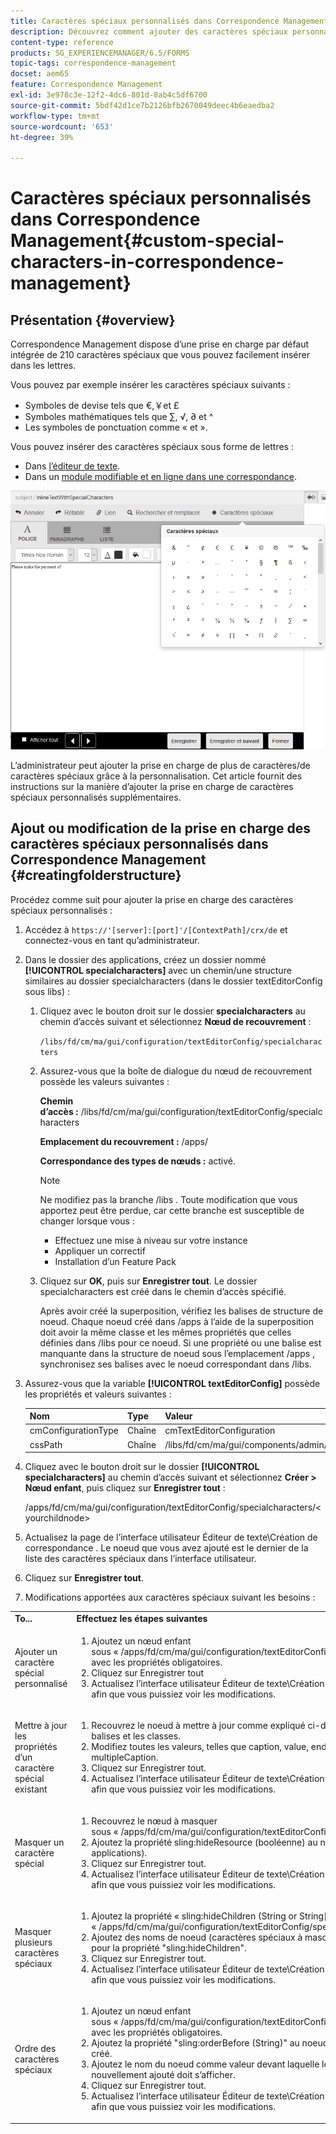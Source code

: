```yaml
---
title: Caractères spéciaux personnalisés dans Correspondence Management
description: Découvrez comment ajouter des caractères spéciaux personnalisés dans Correspondence Management.
content-type: reference
products: SG_EXPERIENCEMANAGER/6.5/FORMS
topic-tags: correspondence-management
docset: aem65
feature: Correspondence Management
exl-id: 3e978c3e-12f2-4dc6-801d-8ab4c5df6700
source-git-commit: 5bdf42d1ce7b2126bfb2670049deec4b6eaedba2
workflow-type: tm+mt
source-wordcount: '653'
ht-degree: 39%

---
```


# Caractères spéciaux personnalisés dans Correspondence Management{#custom-special-characters-in-correspondence-management}

## Présentation {#overview}

Correspondence Management dispose d’une prise en charge par défaut intégrée de 210 caractères spéciaux que vous pouvez facilement insérer dans les lettres.

Vous pouvez par exemple insérer les caractères spéciaux suivants :

* Symboles de devise tels que €,￥et £
* Symboles mathématiques tels que ∑, √, ∂ et ^
* Les symboles de ponctuation comme « et ».

Vous pouvez insérer des caractères spéciaux sous forme de lettres :

* Dans [l’éditeur de texte](/help/forms/using/document-fragments.md#createtext).
* Dans un [module modifiable et en ligne dans une correspondance](../../forms/using/create-correspondence.md#managecontent).

![caractères_spéciaux_dans_un_module_en_ligne](assets/specialcharactersinlinemodule.png)

L’administrateur peut ajouter la prise en charge de plus de caractères/de caractères spéciaux grâce à la personnalisation. Cet article fournit des instructions sur la manière d’ajouter la prise en charge de caractères spéciaux personnalisés supplémentaires.

## Ajout ou modification de la prise en charge des caractères spéciaux personnalisés dans Correspondence Management {#creatingfolderstructure}

Procédez comme suit pour ajouter la prise en charge des caractères spéciaux personnalisés :

1. Accédez à `https://'[server]:[port]'/[ContextPath]/crx/de` et connectez-vous en tant qu’administrateur.
1. Dans le dossier des applications, créez un dossier nommé **[!UICONTROL specialcharacters]** avec un chemin/une structure similaires au dossier specialcharacters (dans le dossier textEditorConfig sous libs) :

   1. Cliquez avec le bouton droit sur le dossier **specialcharacters** au chemin d’accès suivant et sélectionnez **Nœud de recouvrement** :

      `/libs/fd/cm/ma/gui/configuration/textEditorConfig/specialcharacters`

   1. Assurez-vous que la boîte de dialogue du nœud de recouvrement possède les valeurs suivantes :

      **Chemin d’accès :** /libs/fd/cm/ma/gui/configuration/textEditorConfig/specialcharacters

      **Emplacement du recouvrement :** /apps/

      **Correspondance des types de nœuds :** activé.

      >[!NOTE]
      >
      >Ne modifiez pas la branche /libs . Toute modification que vous apportez peut être perdue, car cette branche est susceptible de changer lorsque vous :
      >
      >
      >
      >    * Effectuez une mise à niveau sur votre instance
      >    * Appliquer un correctif
      >    * Installation d’un Feature Pack
      >
      >

   1. Cliquez sur **OK**, puis sur **Enregistrer tout**. Le dossier specialcharacters est créé dans le chemin d’accès spécifié.

      Après avoir créé la superposition, vérifiez les balises de structure de noeud. Chaque noeud créé dans /apps à l’aide de la superposition doit avoir la même classe et les mêmes propriétés que celles définies dans /libs pour ce noeud. Si une propriété ou une balise est manquante dans la structure de noeud sous l’emplacement /apps , synchronisez ses balises avec le noeud correspondant dans /libs.

1. Assurez-vous que la variable **[!UICONTROL textEditorConfig]** possède les propriétés et valeurs suivantes :

   | Nom | Type | Valeur |
   |---|---|---|
   | cmConfigurationType | Chaîne | cmTextEditorConfiguration |
   | cssPath | Chaîne | /libs/fd/cm/ma/gui/components/admin/createasset/textcontrol/clientlibs/textcontrol |

1. Cliquez avec le bouton droit sur le dossier **[!UICONTROL specialcharacters]** au chemin d’accès suivant et sélectionnez **Créer > Nœud enfant**, puis cliquez sur **Enregistrer tout** :

   /apps/fd/cm/ma/gui/configuration/textEditorConfig/specialcharacters/&lt;yourchildnode>

1. Actualisez la page de l’interface utilisateur Éditeur de texte\Création de correspondance . Le noeud que vous avez ajouté est le dernier de la liste des caractères spéciaux dans l’interface utilisateur.
1. Cliquez sur **Enregistrer tout**.
1. Modifications apportées aux caractères spéciaux suivant les besoins :

<table>
 <tbody>
  <tr>
   <td><strong>To...</strong></td>
   <td><strong>Effectuez les étapes suivantes</strong></td>
  </tr>
  <tr>
   <td>Ajouter un caractère spécial personnalisé</td>
   <td>
    <ol>
     <li>Ajoutez un nœud enfant sous « /apps/fd/cm/ma/gui/configuration/textEditorConfig/specialcharacters » avec les propriétés obligatoires.</li>
     <li>Cliquez sur Enregistrer tout</li>
     <li>Actualisez l’interface utilisateur Éditeur de texte\Création de correspondance afin que vous puissiez voir les modifications.</li>
    </ol> </td>
  </tr>
  <tr>
   <td>Mettre à jour les propriétés d’un caractère spécial existant</td>
   <td>
    <ol>
     <li>Recouvrez le noeud à mettre à jour comme expliqué ci-dessus et vérifiez les balises et les classes.</li>
     <li>Modifiez toutes les valeurs, telles que caption, value, endValue et multipleCaption. </li>
     <li>Cliquez sur Enregistrer tout. </li>
     <li>Actualisez l’interface utilisateur Éditeur de texte\Création de correspondance afin que vous puissiez voir les modifications.</li>
    </ol> </td>
  </tr>
  <tr>
   <td>Masquer un caractère spécial</td>
   <td>
    <ol>
     <li>Recouvrez le nœud à masquer sous « /apps/fd/cm/ma/gui/configuration/textEditorConfig/specialcharacters ».</li>
     <li>Ajoutez la propriété sling:hideResource (booléenne) au nœud à masquer (sous applications). </li>
     <li>Cliquez sur Enregistrer tout. </li>
     <li>Actualisez l’interface utilisateur Éditeur de texte\Création de correspondance afin que vous puissiez voir les modifications.<br /> </li>
    </ol> </td>
  </tr>
  <tr>
   <td>Masquer plusieurs caractères spéciaux</td>
   <td>
    <ol>
     <li>Ajoutez la propriété « sling:hideChildren (String or String[]) » sous « /apps/fd/cm/ma/gui/configuration/textEditorConfig/specialcharacters ». </li>
     <li>Ajoutez des noms de noeud (caractères spéciaux à masquer) comme valeurs pour la propriété "sling:hideChildren". </li>
     <li>Cliquez sur Enregistrer tout. </li>
     <li>Actualisez l’interface utilisateur Éditeur de texte\Création de correspondance afin que vous puissiez voir les modifications.<br /> </li>
    </ol> </td>
  </tr>
  <tr>
   <td>Ordre des caractères spéciaux</td>
   <td>
    <ol>
     <li>Ajoutez un nœud enfant sous « /apps/fd/cm/ma/gui/configuration/textEditorConfig/specialcharacters » avec les propriétés obligatoires. </li>
     <li>Ajoutez la propriété "sling:orderBefore (String)" au noeud enfant nouvellement créé. </li>
     <li>Ajoutez le nom du noeud comme valeur devant laquelle le caractère spécial nouvellement ajouté doit s’afficher. </li>
     <li>Cliquez sur Enregistrer tout. </li>
     <li>Actualisez l’interface utilisateur Éditeur de texte\Création de correspondance afin que vous puissiez voir les modifications.<br /> </li>
    </ol> </td>
  </tr>
 </tbody>
</table>

